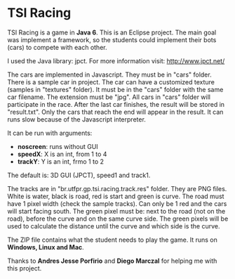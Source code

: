 TSI Racing
====

TSI Racing is a game in **Java 6**.
This is an Eclipse project.
The main goal was implement a framework, so the students could implement their bots (cars) to compete with each other.

I used the Java library: jpct. For more information visit: http://www.jpct.net/

The cars are implemented in Javascript. They must be in "cars" folder. There is a sample car in project.
The car can have a customized texture (samples in "textures" folder). It must be in the "cars" folder with the same car filename. The extension must be "jpg".
All cars in "cars" folder will participate in the race. After the last car finishes, the result will be stored in "result.txt". Only the cars that reach the end will appear in the result. It can runs slow because of the Javascript interpreter.

It can be run with arguments:
* **noscreen**: runs without GUI
* **speedX**: X is an int, from 1 to 4
* **trackY**: Y is an int, frmo 1 to 2

The default is: 3D GUI (JPCT), speed1 and track1.

The tracks are in "br.utfpr.gp.tsi.racing.track.res" folder. They are PNG files. White is water, black is road, red is start and green is curve. The road must have 1 pixel width (check the sample tracks). Can only be 1 red and the cars will start facing south. The green pixel must be: next to the road (not on the road), before the curve and on the same curve side. The green pixels will be used to calculate the distance until the curve and which side is the curve.

The ZIP file contains what the student needs to play the game. It runs on **Windows, Linux and Mac**.

Thanks to **Andres Jesse Porfirio** and **Diego Marczal** for helping me with this project.